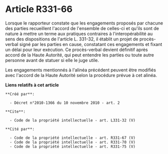 # Article R331-66

Lorsque le rapporteur constate que les engagements proposés par chacune des parties recueillent l'accord de l'ensemble de
celles-ci et qu'ils sont de nature à mettre un terme aux pratiques contraires à l'interopérabilité au sens des dispositions
de l'article L. 331-32, il établit un projet de procès-verbal signé par les parties en cause, constatant ces engagements et
fixant un délai pour leur exécution. Ce procès-verbal devient définitif après accord de la Haute Autorité, qui peut entendre
les parties ou toute autre personne avant de statuer si elle le juge utile. 

Les engagements mentionnés à l'alinéa précédent peuvent être modifiés avec l'accord de la Haute Autorité selon la procédure
prévue à cet alinéa.

**Liens relatifs à cet article**

	**Créé par**:

	  - Décret n°2010-1366 du 10 novembre 2010 - art. 2

	**Cite**:

	  - Code de la propriété intellectuelle - art. L331-32 (V)

	**Cité par**:

	  - Code de la propriété intellectuelle - art. R331-67 (V)
	  - Code de la propriété intellectuelle - art. R331-70 (V)
	  - Code de la propriété intellectuelle - art. R331-75 (V)

